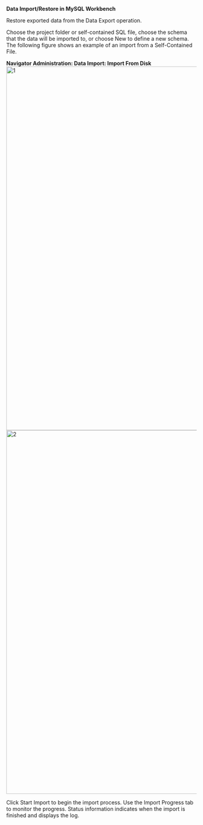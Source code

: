 **Data Import/Restore in MySQL Workbench**

Restore exported data from the Data Export operation.

Choose the project folder or self-contained SQL file, choose the schema that the data will be imported to, or choose New to define a new schema. The following figure shows an example of an import from a Self-Contained File.

**Navigator Administration: Data Import: Import From Disk**
<img width="960" alt="1" src="https://github.com/heryrmdn/online_retail_db/assets/75071933/13b80631-4384-4ea0-8d2e-19df9fb341d5">
<img width="960" alt="2" src="https://github.com/heryrmdn/online_retail_db/assets/75071933/60015a54-e8f9-46f9-ad7c-aaef94413cb2">

Click Start Import to begin the import process. Use the Import Progress tab to monitor the progress. Status information indicates when the import is finished and displays the log.
